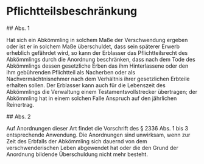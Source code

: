 # Pflichtteilsbeschränkung



\#\# Abs. 1

 Hat sich ein Abkömmling in solchem Maße der Verschwendung ergeben oder ist er in solchem Maße überschuldet, dass sein späterer Erwerb erheblich gefährdet wird, so kann der Erblasser das Pflichtteilsrecht des Abkömmlings durch die Anordnung beschränken, dass nach dem Tode des Abkömmlings dessen gesetzliche Erben das ihm Hinterlassene oder den ihm gebührenden Pflichtteil als Nacherben oder als Nachvermächtnisnehmer nach dem Verhältnis ihrer gesetzlichen Erbteile erhalten sollen. Der Erblasser kann auch für die Lebenszeit des Abkömmlings die Verwaltung einem Testamentsvollstrecker übertragen; der Abkömmling hat in einem solchen Falle Anspruch auf den jährlichen Reinertrag.

\#\# Abs. 2

 Auf Anordnungen dieser Art findet die Vorschrift des § 2336 Abs. 1 bis 3 entsprechende Anwendung. Die Anordnungen sind unwirksam, wenn zur Zeit des Erbfalls der Abkömmling sich dauernd von dem verschwenderischen Leben abgewendet hat oder die den Grund der Anordnung bildende Überschuldung nicht mehr besteht. 

